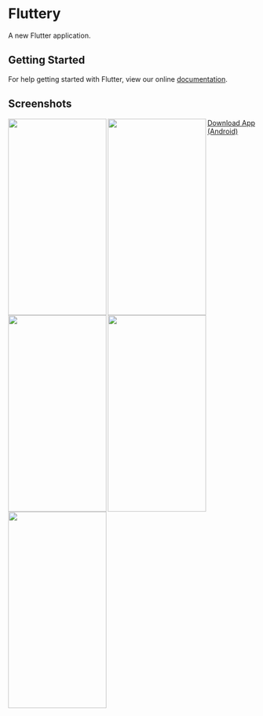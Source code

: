 # Fluttery

A new Flutter application.

## Getting Started

For help getting started with Flutter, view our online
[documentation](https://flutter.io/).

## Screenshots

<img align="left" width="200" height="400" src="https://github.com/yershalom/reddit_flutter/blob/master/screenshots/Screenshot_20180925-112044.jpg">
<img align="left" width="200" height="400" src="https://github.com/yershalom/reddit_flutter/blob/master/screenshots/Screenshot_20180925-112055.jpg">
<img align="left" width="200" height="400" src="https://github.com/yershalom/reddit_flutter/blob/master/screenshots/Screenshot_20180925-112111.jpg">
<img align="left" width="200" height="400" src="https://github.com/yershalom/reddit_flutter/blob/master/screenshots/Screenshot_20180925-112120.jpg">
<img align="left" width="200" height="400" src="https://github.com/yershalom/reddit_flutter/blob/master/screenshots/Screenshot_20180925-112131_Chrome.jpg">

[Download App (Android)](https://rink.hockeyapp.net/api/2/apps/9a9d590c8845483a8045599576848aba/app_versions/4?format=apk&avtoken=d7ad2058e4a2541e3278811a5a06dd090f7d781e)

